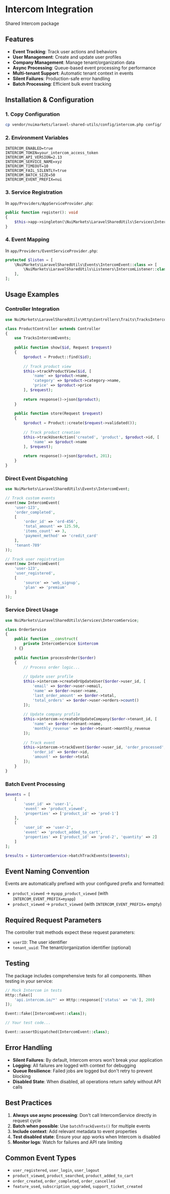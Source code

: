 # Intercom Integration

Shared Intercom package

## Features

- **Event Tracking**: Track user actions and behaviors
- **User Management**: Create and update user profiles
- **Company Management**: Manage tenant/organization data  
- **Async Processing**: Queue-based event processing for performance
- **Multi-tenant Support**: Automatic tenant context in events
- **Silent Failures**: Production-safe error handling
- **Batch Processing**: Efficient bulk event tracking

## Installation & Configuration

### 1. Copy Configuration
```bash
cp vendor/nuimarkets/laravel-shared-utils/config/intercom.php config/
```

### 2. Environment Variables
```env
INTERCOM_ENABLED=true
INTERCOM_TOKEN=your_intercom_access_token
INTERCOM_API_VERSION=2.13
INTERCOM_SERVICE_NAME=xyz
INTERCOM_TIMEOUT=10
INTERCOM_FAIL_SILENTLY=true
INTERCOM_BATCH_SIZE=50
INTERCOM_EVENT_PREFIX=nui
```

### 3. Service Registration
In `app/Providers/AppServiceProvider.php`:
```php
public function register(): void
{
    $this->app->singleton(\NuiMarkets\LaravelSharedUtils\Services\IntercomService::class);
}
```

### 4. Event Mapping
In `app/Providers/EventServiceProvider.php`:
```php
protected $listen = [
    \NuiMarkets\LaravelSharedUtils\Events\IntercomEvent::class => [
        \NuiMarkets\LaravelSharedUtils\Listeners\IntercomListener::class,
    ],
];
```

## Usage Examples

### Controller Integration
```php
use NuiMarkets\LaravelSharedUtils\Http\Controllers\Traits\TracksIntercomEvents;

class ProductController extends Controller
{
    use TracksIntercomEvents;
    
    public function show($id, Request $request)
    {
        $product = Product::find($id);
        
        // Track product view
        $this->trackProductView($id, [
            'name' => $product->name,
            'category' => $product->category->name,
            'price' => $product->price
        ], $request);
        
        return response()->json($product);
    }
    
    public function store(Request $request)
    {
        $product = Product::create($request->validated());
        
        // Track product creation
        $this->trackUserAction('created', 'product', $product->id, [
            'name' => $product->name
        ], $request);
        
        return response()->json($product, 201);
    }
}
```

### Direct Event Dispatching
```php
use NuiMarkets\LaravelSharedUtils\Events\IntercomEvent;

// Track custom events
event(new IntercomEvent(
    'user-123',
    'order_completed', 
    [
        'order_id' => 'ord-456',
        'total_amount' => 125.50,
        'items_count' => 3,
        'payment_method' => 'credit_card'
    ],
    'tenant-789'
));

// Track user registration
event(new IntercomEvent(
    'user-123',
    'user_registered',
    [
        'source' => 'web_signup',
        'plan' => 'premium'
    ]
));
```

### Service Direct Usage
```php
use NuiMarkets\LaravelSharedUtils\Services\IntercomService;

class OrderService
{
    public function __construct(
        private IntercomService $intercom
    ) {}
    
    public function processOrder($order)
    {
        // Process order logic...
        
        // Update user profile
        $this->intercom->createOrUpdateUser($order->user_id, [
            'email' => $order->user->email,
            'name' => $order->user->name,
            'last_order_amount' => $order->total,
            'total_orders' => $order->user->orders->count()
        ]);
        
        // Update company profile
        $this->intercom->createOrUpdateCompany($order->tenant_id, [
            'name' => $order->tenant->name,
            'monthly_revenue' => $order->tenant->monthly_revenue
        ]);
        
        // Track event
        $this->intercom->trackEvent($order->user_id, 'order_processed', [
            'order_id' => $order->id,
            'amount' => $order->total
        ]);
    }
}
```

### Batch Event Processing
```php
$events = [
    [
        'user_id' => 'user-1',
        'event' => 'product_viewed',
        'properties' => ['product_id' => 'prod-1']
    ],
    [
        'user_id' => 'user-2', 
        'event' => 'product_added_to_cart',
        'properties' => ['product_id' => 'prod-2', 'quantity' => 2]
    ]
];

$results = $intercomService->batchTrackEvents($events);
```

## Event Naming Convention

Events are automatically prefixed with your configured prefix and formatted:
- `product_viewed` → `myapp_product_viewed` (with `INTERCOM_EVENT_PREFIX=myapp`)
- `product_viewed` → `product_viewed` (with `INTERCOM_EVENT_PREFIX=` empty)

## Required Request Parameters

The controller trait methods expect these request parameters:
- `userID`: The user identifier
- `tenant_uuid`: The tenant/organization identifier (optional)

## Testing

The package includes comprehensive tests for all components. When testing in your service:

```php
// Mock Intercom in tests
Http::fake([
    'api.intercom.io/*' => Http::response(['status' => 'ok'], 200)
]);

Event::fake([IntercomEvent::class]);

// Your test code...

Event::assertDispatched(IntercomEvent::class);
```

## Error Handling

- **Silent Failures**: By default, Intercom errors won't break your application
- **Logging**: All failures are logged with context for debugging
- **Queue Resilience**: Failed jobs are logged but don't retry to prevent blocking
- **Disabled State**: When disabled, all operations return safely without API calls

## Best Practices

1. **Always use async processing**: Don't call IntercomService directly in request cycle
2. **Batch when possible**: Use `batchTrackEvents()` for multiple events
3. **Include context**: Add relevant metadata to event properties
4. **Test disabled state**: Ensure your app works when Intercom is disabled
5. **Monitor logs**: Watch for failures and API rate limiting

## Common Event Types

- `user_registered`, `user_login`, `user_logout`
- `product_viewed`, `product_searched`, `product_added_to_cart`
- `order_created`, `order_completed`, `order_cancelled`
- `feature_used`, `subscription_upgraded`, `support_ticket_created`